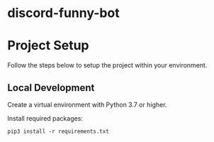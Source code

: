 # discord-funny-bot

# Project Setup

Follow the steps below to setup the project within your environment.

## Local Development

Create a virtual environment with Python 3.7 or higher.

Install required packages:
```
pip3 install -r requirements.txt
```